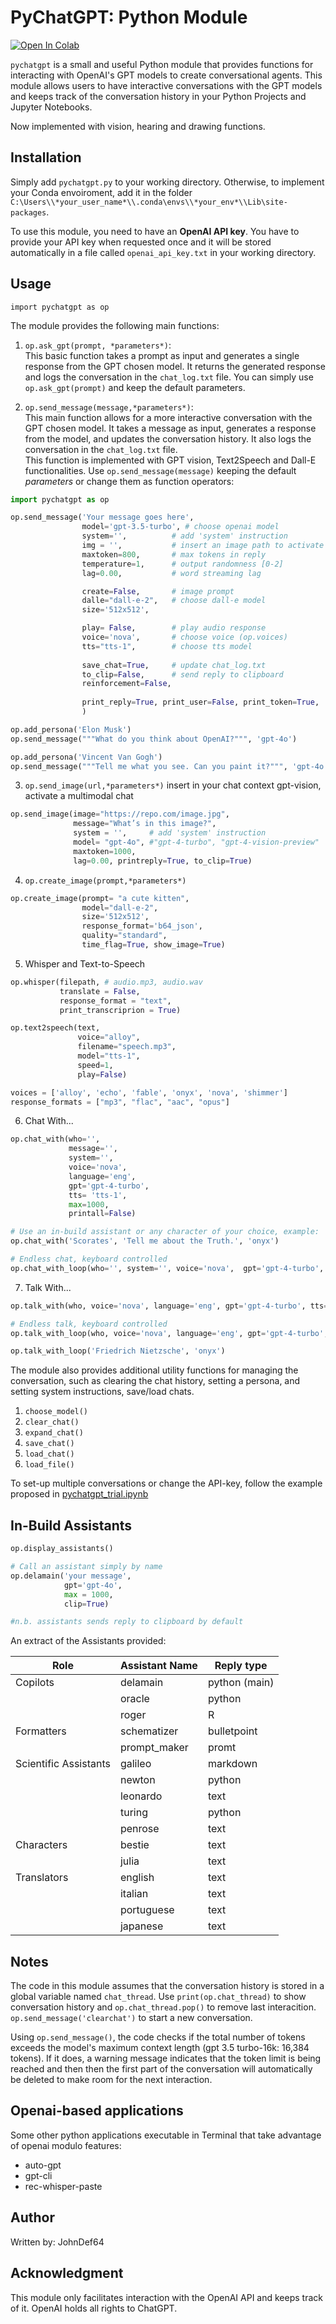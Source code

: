 # PyChatGPT: Python Module
[![Open In Colab](https://colab.research.google.com/assets/colab-badge.svg)](https://colab.research.google.com/github/johndef64/pychatgpt/blob/main/pychatgpt_trial.ipynb) 

`pychatgpt` is a small and useful Python module that provides functions for interacting with OpenAI's GPT models to create conversational agents. This module allows users to have interactive conversations with the GPT models and keeps track of the conversation history in your Python Projects and Jupyter Notebooks.

Now implemented with vision, hearing and drawing functions.

## Installation

Simply add `pychatgpt.py` to your working directory. Otherwise, to implement your Conda envoiroment, add it in the folder `C:\Users\\*your_user_name*\\.conda\envs\\*your_env*\\Lib\site-packages`.

To use this module, you need to have an **OpenAI API key**. You have to provide your API key when requested once and it will be stored automatically in a file called `openai_api_key.txt` in your working directory.

## Usage
`import pychatgpt as op`

The module provides the following main functions:

1. `op.ask_gpt(prompt, *parameters*)`:  
This basic function takes a prompt as input and generates a single response from the GPT chosen model. It returns the generated response and logs the conversation in the `chat_log.txt` file.
You can simply use `op.ask_gpt(prompt)` and keep the default parameters.

2. `op.send_message(message,*parameters*)`:  
This main function allows for a more interactive conversation with the GPT chosen model. It takes a message as input, generates a response from the model, and updates the conversation history. It also logs the conversation in the `chat_log.txt` file.  
This function is implemented with GPT vision, Text2Speech and Dall-E functionalities.
Use `op.send_message(message)` keeping the default *parameters* or change them as function operators:

```python
import pychatgpt as op

op.send_message('Your message goes here',
                model='gpt-3.5-turbo', # choose openai model 
                system='',          # add 'system' instruction
                img = '',           # insert an image path to activate gpt vision
                maxtoken=800,       # max tokens in reply
                temperature=1,      # output randomness [0-2]
                lag=0.00,           # word streaming lag

                create=False,       # image prompt
                dalle="dall-e-2",   # choose dall-e model
                size='512x512',

                play= False,        # play audio response
                voice='nova',       # choose voice (op.voices)
                tts="tts-1",        # choose tts model
				
                save_chat=True,     # update chat_log.txt
                to_clip=False,      # send reply to clipboard
                reinforcement=False,
                
                print_reply=True, print_user=False, print_token=True,
                )
```
```python
op.add_persona('Elon Musk')
op.send_message("""What do you think about OpenAI?""", 'gpt-4o')
```
```python
op.add_persona('Vincent Van Gogh')
op.send_message("""Tell me what you see. Can you paint it?""", 'gpt-4o', img=op.dummy_img)
```
        
3. `op.send_image(url,*parameters*)` insert in your chat context gpt-vision, activate  a multimodal chat  
```python
op.send_image(image="https://repo.com/image.jpg",
              message="What’s in this image?",
              system = '',     # add 'system' instruction
              model= "gpt-4o", #"gpt-4-turbo", "gpt-4-vision-preview"
              maxtoken=1000, 
              lag=0.00, printreply=True, to_clip=True)
```
4. `op.create_image(prompt,*parameters*)`
```python
op.create_image(prompt= "a cute kitten",
                model="dall-e-2",
                size='512x512',
                response_format='b64_json',
                quality="standard",
                time_flag=True, show_image=True)
```
5. Whisper and Text-to-Speech
```python
op.whisper(filepath, # audio.mp3, audio.wav
           translate = False,
           response_format = "text",
           print_transcriprion = True)

op.text2speech(text,
               voice="alloy",
               filename="speech.mp3",
               model="tts-1",
               speed=1,
               play=False)

voices = ['alloy', 'echo', 'fable', 'onyx', 'nova', 'shimmer']
response_formats = ["mp3", "flac", "aac", "opus"]
```

6. Chat With...
```python
op.chat_with(who='',  
             message='', 
             system='',  
             voice='nova', 
             language='eng', 
             gpt='gpt-4-turbo', 
             tts= 'tts-1', 
             max=1000, 
             printall=False)

# Use an in-build assistant or any character of your choice, example:
op.chat_with('Scorates', 'Tell me about the Truth.', 'onyx')

# Endless chat, keyboard controlled
op.chat_with_loop(who='', system='', voice='nova',  gpt='gpt-4-turbo', tts= 'tts-1', max=1000, language='eng', printall=False, exit_chat='stop')
```
7. Talk With...
```python
op.talk_with(who, voice='nova', language='eng', gpt='gpt-4-turbo', tts= 'tts-1', max=1000, printall=False)

# Endless talk, keyboard controlled
op.talk_with_loop(who, voice='nova', language='eng', gpt='gpt-4-turbo', tts= 'tts-1', max=1000, printall=False, chat='alt' , exit='shift')
```
```python
op.talk_with_loop('Friedrich Nietzsche', 'onyx')
```

The module also provides additional utility functions for managing the conversation, such as clearing the chat history, setting a persona, and setting system instructions, save/load chats.

1. `choose_model()`
2. `clear_chat()`
3. `expand_chat()`
4. `save_chat()`
5. `load_chat()`
6. `load_file()`

To set-up multiple conversations or change the API-key, follow the example proposed in [pychatgpt_trial.ipynb](https://github.com/johndef64/pychatgpt/blob/main/pychatgpt_trial.ipynb)

## In-Build Assistants
```python
op.display_assistants()

# Call an assistant simply by name
op.delamain('your message',
            gpt='gpt-4o', 
            max = 1000, 
            clip=True)  

#n.b. assistants sends reply to clipboard by default
```
An extract of the Assistants provided:

| Role            | Assistant Name | Reply type    |
|-----------------|----------------|---------------|
| Copilots        | delamain       | python (main) |
|                 | oracle         | python        |
|                 | roger          | R             |
| Formatters      | schematizer    | bulletpoint   |
|                 | prompt_maker   | promt         |
| Scientific Assistants  | galileo        | markdown      |
|                 | newton         | python        |
|                 | leonardo       | text          |
|                 | turing         | python        |
|                 | penrose        | text          |
| Characters      | bestie         | text          |
|                 | julia          | text          |
| Translators     | english        | text          |
|                 | italian        | text          |
|                 | portuguese     | text          |
|                 | japanese       | text          |



## Notes
The code in this module assumes that the conversation history is stored in a global variable named `chat_thread`. Use `print(op.chat_thread)` to show conversation history and `op.chat_thread.pop()` to remove last interacition. `op.send_message('clearchat')` to start a new conversation.

Using `op.send_message()`, the code checks if the total number of tokens exceeds the model's maximum context length (gpt 3.5 turbo-16k: 16,384 tokens). If it does, a warning message indicates that the token limit is being reached and then then the first part of the conversation will automatically be deleted to make room for the next interaction.

## 




## Openai-based applications 
Some other python applications executable in Terminal that take advantage of openai modulo features:
- auto-gpt
- gpt-cli 
- rec-whisper-paste 


## Author
Written by: JohnDef64 

## Acknowledgment
This module only facilitates interaction with the OpenAI API and keeps track of it. OpenAI holds all rights to ChatGPT.
